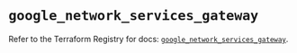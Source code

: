 # `google_network_services_gateway`

Refer to the Terraform Registry for docs: [`google_network_services_gateway`](https://registry.terraform.io/providers/hashicorp/google/6.44.0/docs/resources/network_services_gateway).
